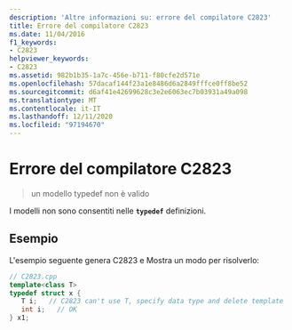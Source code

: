 ```yaml
---
description: 'Altre informazioni su: errore del compilatore C2823'
title: Errore del compilatore C2823
ms.date: 11/04/2016
f1_keywords:
- C2823
helpviewer_keywords:
- C2823
ms.assetid: 982b1b35-1a7c-456e-b711-f80cfe2d571e
ms.openlocfilehash: 57dacaf144f23a1e8486d6a2849fffce0ff8be52
ms.sourcegitcommit: d6af41e42699628c3e2e6063ec7b03931a49a098
ms.translationtype: MT
ms.contentlocale: it-IT
ms.lasthandoff: 12/11/2020
ms.locfileid: "97194670"
---
```

# <a name="compiler-error-c2823"></a>Errore del compilatore C2823

> un modello typedef non è valido

I modelli non sono consentiti nelle **`typedef`** definizioni.

## <a name="example"></a>Esempio

L'esempio seguente genera C2823 e Mostra un modo per risolverlo:

```cpp
// C2823.cpp
template<class T>
typedef struct x {
   T i;   // C2823 can't use T, specify data type and delete template
   int i;   // OK
} x1;
```
